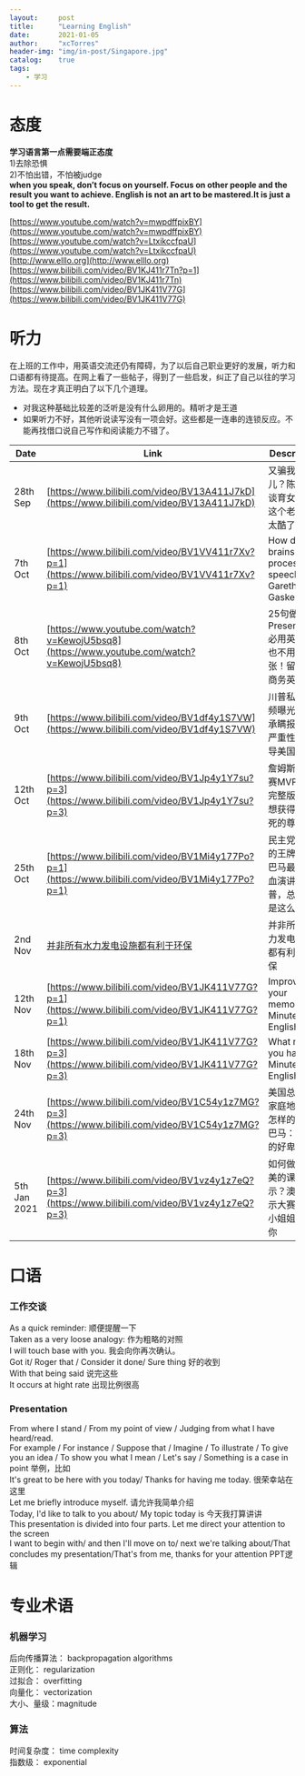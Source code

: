 ```yaml
---
layout:     post
title:      "Learning English"
date:       2021-01-05
author:     "xcTorres"
header-img: "img/in-post/Singapore.jpg"
catalog:    true
tags:
    - 学习
---
```

# 态度
**学习语言第一点需要端正态度**  
1)去除恐惧  
2)不怕出错，不怕被judge  
**when you speak, don’t focus on yourself. Focus on other people and the result you want to achieve. 
English is not an art to be mastered.It is just a tool to get the result.** 

[https://www.youtube.com/watch?v=mwpdffpixBY](https://www.youtube.com/watch?v=mwpdffpixBY)  
[https://www.youtube.com/watch?v=LtxikccfpaU](https://www.youtube.com/watch?v=LtxikccfpaU)  
[http://www.elllo.org](http://www.elllo.org)  
[https://www.bilibili.com/video/BV1KJ411r7Tn?p=1](https://www.bilibili.com/video/BV1KJ411r7Tn)  
[https://www.bilibili.com/video/BV1JK411V77G](https://www.bilibili.com/video/BV1JK411V77G)

# 听力
在上班的工作中，用英语交流还仍有障碍，为了以后自己职业更好的发展，听力和口语都有待提高。在网上看了一些帖子，得到了一些启发，纠正了自己以往的学习方法。现在才真正明白了以下几个道理。  
- 对我这种基础比较差的泛听是没有什么卵用的。精听才是王道  
- 如果听力不好，其他听说读写没有一项会好。这些都是一连串的连锁反应。不能再找借口说自己写作和阅读能力不错了。  


| Date   |  Link  |  Description    |
| ----   |  ----  |      ----       |
| 28th Sep |[https://www.bilibili.com/video/BV13A411J7kD](https://www.bilibili.com/video/BV13A411J7kD)|  又骗我生女儿？陈冠希谈育女经；这个老爸也太酷了吧？  |
| 7th Oct |[https://www.bilibili.com/video/BV1VV411r7Xv?p=1](https://www.bilibili.com/video/BV1VV411r7Xv?p=1)|  How do our brains process speech - Gareth Gaskell |
| 8th Oct |[https://www.youtube.com/watch?v=KewojU5bsq8](https://www.youtube.com/watch?v=KewojU5bsq8)|  25句做Presentation必用英文 再也不用紧张！留学、商务英语 |
| 9th Oct |[https://www.bilibili.com/video/BV1df4y1S7VW](https://www.bilibili.com/video/BV1df4y1S7VW)|  川普私密音频曝光！亲承瞒报疫情严重性，误导美国民众 |
| 12th Oct |[https://www.bilibili.com/video/BV1Jp4y1Y7su?p=3](https://www.bilibili.com/video/BV1Jp4y1Y7su?p=3)|  詹姆斯总决赛MVP发言完整版：我想获得那该死的尊重 |
| 25th Oct |[https://www.bilibili.com/video/BV1Mi4y177Po?p=1](https://www.bilibili.com/video/BV1Mi4y177Po?p=1)|  民主党最后的王牌？奥巴马最新热血演讲：川普，总统不是这么当的 |
| 2nd Nov |[并非所有水力发电设施都有利于环保](https://dict.eudic.net/webting/desktopplay?id=3c018d6d-1b12-11eb-8659-00505686c5e6&token=QYN+eyJ0b2tlbiI6IiIsInVzZXJpZCI6IiIsInVybHNpZ24iOiJ1RFdGQys0R0pCMEVxWXRtcm0wVFZPb1lSOEU9IiwidCI6IkFCSU1UWXlOREV3TmpNeU9RPT0ifQ%3D%3D)|  并非所有水力发电设施都有利于环保 |
| 12th Nov |[https://www.bilibili.com/video/BV1JK411V77G?p=1](https://www.bilibili.com/video/BV1JK411V77G?p=1)|  Improving your memory - 6 Minute English |
| 18th Nov |[https://www.bilibili.com/video/BV1JK411V77G?p=3](https://www.bilibili.com/video/BV1JK411V77G?p=3)|  What makes you happy 6 Minute English |
| 24th Nov |[https://www.bilibili.com/video/BV1C54y1z7MG?p=3](https://www.bilibili.com/video/BV1C54y1z7MG?p=3)|  美国总统的家庭地位是怎样的？奥巴马：我真的好卑微 |  
| 5th Jan 2021|[https://www.bilibili.com/video/BV1vz4y1z7eQ?p=3](https://www.bilibili.com/video/BV1vz4y1z7eQ?p=3)|  如何做出完美的课堂展示？澳洲展示大赛冠军小姐姐教给你 | 


# 口语  

### 工作交谈
As a quick reminder: 顺便提醒一下  
Taken as a very loose analogy: 作为粗略的对照  
I will touch base with you. 我会向你再次确认。  
Got it/ Roger that / Consider it done/ Sure thing 好的收到  
With that being said 说完这些  
It occurs at hight rate  出现比例很高

### Presentation
From where I stand / From my point of view / Judging from what I have heard/read.  
For example / For instance / Suppose that / Imagine / To illustrate / To give you an idea / To show you what I mean / Let's say / Something is a case in point   举例，比如  
It's great to be here with you today/ Thanks for having me today. 很荣幸站在这里  
Let me briefly introduce myself. 请允许我简单介绍  
Today, I'd like to talk to you about/ My topic today is 今天我打算讲讲  
This presentation is divided into four parts. Let me direct your attention to the screen  
I want to begin with/ and then I'll move on to/ next we're talking about/That concludes my presentation/That's from me, thanks for your attention  PPT逻辑




# 专业术语
### 机器学习  
后向传播算法： backpropagation algorithms  
正则化：  regularization  
过拟合：  overfitting  
向量化：  vectorization  
大小、量级：magnitude 

### 算法
时间复杂度： time complexity  
指数级： exponential
